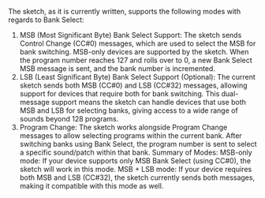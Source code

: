 The sketch, as it is currently written, supports the following modes with regards to Bank Select:

1. MSB (Most Significant Byte) Bank Select Support:
The sketch sends Control Change (CC#0) messages, which are used to select the MSB for bank switching.
MSB-only devices are supported by the sketch. When the program number reaches 127 and rolls over to 0, a new Bank Select MSB message is sent, and the bank number is incremented.
2. LSB (Least Significant Byte) Bank Select Support (Optional):
The current sketch sends both MSB (CC#0) and LSB (CC#32) messages, allowing support for devices that require both for bank switching.
This dual-message support means the sketch can handle devices that use both MSB and LSB for selecting banks, giving access to a wide range of sounds beyond 128 programs.
3. Program Change:
The sketch works alongside Program Change messages to allow selecting programs within the current bank.
After switching banks using Bank Select, the program number is sent to select a specific sound/patch within that bank.
Summary of Modes:
MSB-only mode: If your device supports only MSB Bank Select (using CC#0), the sketch will work in this mode.
MSB + LSB mode: If your device requires both MSB and LSB (CC#32), the sketch currently sends both messages, making it compatible with this mode as well.

